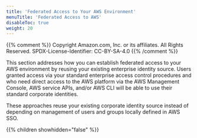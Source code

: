 ```yaml
---
title: 'Federated Access to Your AWS Environment'
menuTitle: 'Federated Access to AWS'
disableToc: true
weight: 20
---
```


{{% comment %}}
Copyright Amazon.com, Inc. or its affiliates. All Rights Reserved.
SPDX-License-Identifier: CC-BY-SA-4.0
{{% /comment %}}
 
This section addresses how you can establish federated access to your AWS environment by reusing your existing enterprise identity source. Users granted access via your standard enterprise access control procedures and who need direct access to the AWS platform via the AWS Management Console, AWS service APIs, and/or AWS CLI will be able to use their standard corporate identities. 

These approaches reuse your existing corporate identity source instead of depending on management of users and groups locally defined in AWS SSO.

{{% children showhidden="false" %}}
